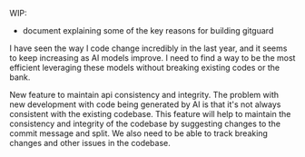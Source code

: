 WIP:

- document explaining some of the key reasons for building gitguard

I have seen the way I code change incredibly in the last year, and it seems to keep increasing as AI models improve.
I need to find a way to be the most efficient leveraging these models without breaking existing codes or the bank.

New feature to maintain api consistency and integrity.
The problem with new development with code being generated by AI is that it's not always consistent with the existing codebase.
This feature will help to maintain the consistency and integrity of the codebase by suggesting changes to the commit message and split.
We also need to be able to track breaking changes and other issues in the codebase.
